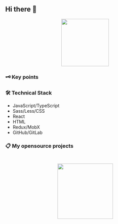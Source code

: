 ## Hi there 👋


<p align='center'>
   <a href="https://github.com/elvirrrk/github-readme-stats">
     <img height=150 src="https://github-readme-stats.vercel.app/api/top-langs/?username=elvirrrk&layout=compact"/>
   </a>
</p>


### 🗝️ Key points

### 🛠 Technical Stack
*   JavaScript/TypeScript
*   Sass/Less/CSS
*   React
*   HTML
*   Redux/MobX
*   GitHub/GitLab

### 📋 My opensource projects


<div align="center" style="margin: 40px 0">
   <a href="https://github.com/elvirrrk/github-profile-views-counter">
       <img width="175px" src="https://komarev.com/ghpvc/?username=elvirrrk&color=DE002D">
   </a>
</div>
